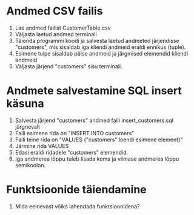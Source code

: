 # Andmed CSV failis

1. Lae andmed failist CustomerTable.csv
2. Väljasta laetud andmed terminali
3. Täienda programmi koodi ja salvesta laetud andmeted järjendisse "customers", mis sisaldab iga kliendi andmeid eraldi ennikus (tuple).
4. Esimene tulpe sisaldab päise andmeid ja järgmised elemendid kliendi andmeid
5. Väljasta järjend "customers" sisu terminali.

# Andmete salvestamine SQL insert käsuna

1. Salvesta järjend "customers" andmed faili insert_customers.sql järgnevalt
2. Faili esimene rida on "INSERT INTO customers"
3. Faili teine rida on "VALUES {"customers" loendi esimene element}"
4. Järmine rida VALUES
5. Edasi eraldi ridadele "customers" elemendid.
6. Iga andmerea lõppu tuleb lisada koma ja viimase andmerea lõppu semikoolon.

# Funktsioonide täiendamine
1. Mida eelnevast võiks lahendada funktsioonidena?

